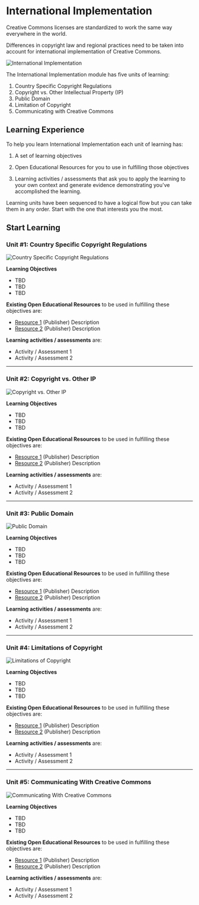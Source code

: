 # International Implementation

Creative Commons licenses are standardized to work the same way everywhere in the world. 

Differences in copyright law and regional practices need to be taken into account for international implementation of Creative Commons. 

![International Implementation](https://github.com/creativecommons/cc-cert-map/blob/master/img/InternationalImplementation.jpg "International Implementation")

The International Implementation module has five units of learning:

1. Country Specific Copyright Regulations
2. Copyright vs. Other Intellectual Property (IP)
3. Public Domain 
4. Limitation of Copyright
5. Communicating with Creative Commons

## Learning Experience

To help you learn International Implementation each unit of learning has:

1. A set of learning objectives

2. Open Educational Resources for you to use in fulfilling those objectives

3. Learning activities / assessments that ask you to apply the learning to your own context and generate evidence demonstrating you've accomplished the learning. 

Learning units have been sequenced to have a logical flow but you can take them in any order. Start with the one that interests you the most.

## Start Learning

### Unit #1: Country Specific Copyright Regulations

![Country Specific Copyright Regulations](https://github.com/creativecommons/cc-cert-map/blob/master/img/IntCountrySpecific.jpg "Country Specific Copyright Regulations")

**Learning Objectives**
* TBD
* TBD
* TBD

**Existing Open Educational Resources** to be used in fulfilling these objectives are:
  *  [Resource 1](http://) (Publisher) Description
  *  [Resource 2](http://) (Publisher) Description

**Learning activities / assessments** are:
  * Activity / Assessment 1
  * Activity / Assessment 2

---

### Unit #2: Copyright vs. Other IP

![Copyright vs. Other IP](https://github.com/creativecommons/cc-cert-map/blob/master/img/IntCopyrightvsOtherIP.jpg "Copyright vs. Other IP")

**Learning Objectives**
* TBD
* TBD
* TBD

**Existing Open Educational Resources** to be used in fulfilling these objectives are:
  *  [Resource 1](http://) (Publisher) Description
  *  [Resource 2](http://) (Publisher) Description

**Learning activities / assessments** are:
  * Activity / Assessment 1
  * Activity / Assessment 2

---

### Unit #3: Public Domain

![Public Domain](https://github.com/creativecommons/cc-cert-map/blob/master/img/IntPublicDomain.jpg "Public Domain")

**Learning Objectives**
* TBD
* TBD
* TBD

**Existing Open Educational Resources** to be used in fulfilling these objectives are:
  *  [Resource 1](http://) (Publisher) Description
  *  [Resource 2](http://) (Publisher) Description

**Learning activities / assessments** are:
  * Activity / Assessment 1
  * Activity / Assessment 2

---

### Unit #4: Limitations of Copyright

![Limitations of Copyright](https://github.com/creativecommons/cc-cert-map/blob/master/img/IntLimitationsofCopyright.jpg "Limitations of Copyright")

**Learning Objectives**
* TBD
* TBD
* TBD

**Existing Open Educational Resources** to be used in fulfilling these objectives are:
  *  [Resource 1](http://) (Publisher) Description
  *  [Resource 2](http://) (Publisher) Description

**Learning activities / assessments** are:
  * Activity / Assessment 1
  * Activity / Assessment 2

---

### Unit #5: Communicating With Creative Commons

![Communicating With Creative Commons](https://github.com/creativecommons/cc-cert-map/blob/master/img/IntCommunicatingCC.jpg "Communicating With Creative Commons")

**Learning Objectives**
* TBD
* TBD
* TBD

**Existing Open Educational Resources** to be used in fulfilling these objectives are:
  *  [Resource 1](http://) (Publisher) Description
  *  [Resource 2](http://) (Publisher) Description

**Learning activities / assessments** are:
  * Activity / Assessment 1
  * Activity / Assessment 2

